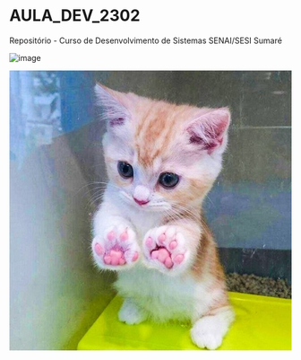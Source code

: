 # AULA_DEV_2302

 Repositório - Curso de Desenvolvimento de Sistemas SENAI/SESI Sumaré

![image](https://user-images.githubusercontent.com/125596597/220899859-6492114e-d6d6-41c4-81e6-3b532a8b9497.png)


![image](fotos-animais-fofos-bichos-sorrisos-11052018131918384.jpeg)
